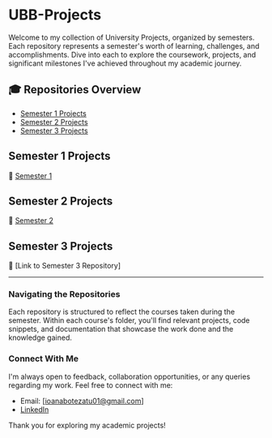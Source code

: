 # UBB-Projects

Welcome to my collection of University Projects, organized by semesters. Each repository represents a semester's worth of learning, challenges, and accomplishments. Dive into each to explore the coursework, projects, and significant milestones I've achieved throughout my academic journey.

## 🎓 Repositories Overview

- [Semester 1 Projects](#semester-1-projects)
- [Semester 2 Projects](#semester-2-projects)
- [Semester 3 Projects](#semester-3-projects)

## Semester 1 Projects

🔗 [Semester 1](https://github.com/IoanaBotezatu01/Semester-1)

## Semester 2 Projects

🔗 [Semester 2](https://github.com/IoanaBotezatu01/Semester-2)

## Semester 3 Projects

🔗 [Link to Semester 3 Repository]

---

### Navigating the Repositories

Each repository is structured to reflect the courses taken during the semester. Within each course's folder, you'll find relevant projects, code snippets, and documentation that showcase the work done and the knowledge gained.

### Connect With Me

I'm always open to feedback, collaboration opportunities, or any queries regarding my work. Feel free to connect with me:

- Email: [ioanabotezatu01@gmail.com]
- [LinkedIn](https://www.linkedin.com/in/ioana-botezatu-4854a42b9/)

Thank you for exploring my academic projects!
